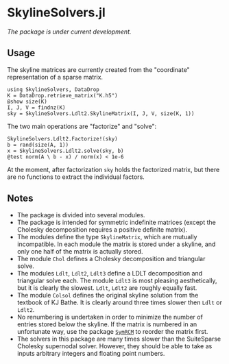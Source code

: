 # SkylineSolvers.jl

*The package is under current development.*

## Usage

The skyline matrices are currently created from the "coordinate" representation of a
sparse matrix.
```
using SkylineSolvers, DataDrop
K = DataDrop.retrieve_matrix("K.h5")
@show size(K)
I, J, V = findnz(K)     
sky = SkylineSolvers.Ldlt2.SkylineMatrix(I, J, V, size(K, 1))
```

The two main operations are "factorize" and "solve":
```
SkylineSolvers.Ldlt2.Factorize!(sky)
b = rand(size(A, 1))
x = SkylineSolvers.Ldlt2.solve(sky, b)
@test norm(A \ b - x) / norm(x) < 1e-6
```

At the moment, after factorization `sky` holds the factorized matrix, but there
are no functions to extract the individual factors.

## Notes

- The package is divided into several modules.
- The package is intended for symmetric indefinite matrices (except the Cholesky
  decomposition requires a positive definite matrix).
- The modules define the type `SkylineMatrix`, which are mutually incompatible.
  In each module the matrix is stored under a skyline, and only one half of the
  matrix is actually stored.
- The module `Chol` defines a Cholesky decomposition and triangular solve.
- The modules `Ldlt`, `Ldlt2`, `Ldlt3` define a LDLT decomposition and
  triangular solve each. The module `Ldlt3` is most pleasing aesthetically, but
  it is clearly the slowest. `Ldlt`, `Ldlt2` are roughly equally fast.
- The module `Colsol` defines the original skyline solution from the textbook of
  KJ Bathe. It is clearly around three times slower then  `Ldlt` or `Ldlt2`.
- No renumbering is undertaken in order to minimize the number of entries stored
  below the skyline. If the matrix is numbered in an unfortunate way, use the
  package [`SymRCM`](https://github.com/PetrKryslUCSD/SymRCM.jl) to reorder the
  matrix first.
- The solvers in this package are many times slower than the SuiteSparse
  Cholesky supernodal solver. However, they should be able to take as inputs
  arbitrary integers and floating point numbers. 
